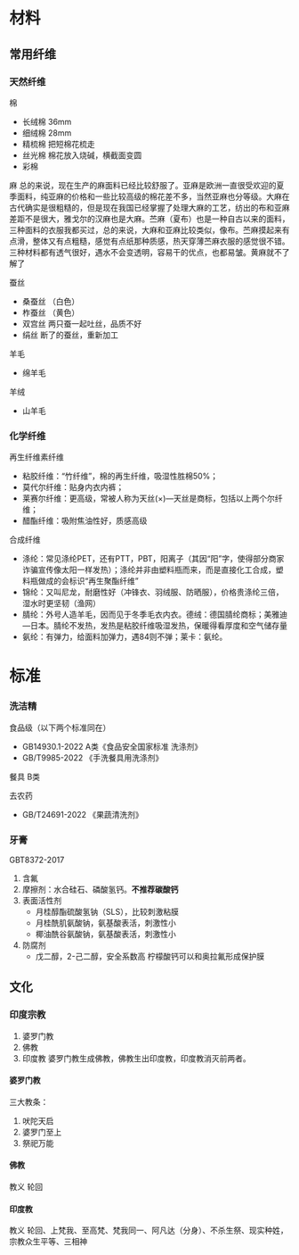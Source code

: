 # 材料
## 常用纤维
### 天然纤维
棉
- 长绒棉 36mm
- 细绒棉 28mm
- 精梳棉 把短棉花梳走
- 丝光棉 棉花放入烧碱，横截面变圆
- 彩棉

麻
总的来说，现在生产的麻面料已经比较舒服了。亚麻是欧洲一直很受欢迎的夏季面料，纯亚麻的价格和一些比较高级的棉花差不多，当然亚麻也分等级。大麻在古代确实是很粗糙的，但是现在我国已经掌握了处理大麻的工艺，纺出的布和亚麻差距不是很大，雅戈尔的汉麻也是大麻。苎麻（夏布）也是一种自古以来的面料，三种面料的衣服我都买过，总的来说，大麻和亚麻比较类似，像布。苎麻摸起来有点滑，整体又有点粗糙，感觉有点纸那种质感，热天穿薄苎麻衣服的感觉很不错。三种材料都有透气很好，遇水不会变透明，容易干的优点，也都易皱。黄麻就不了解了

蚕丝 
- 桑蚕丝 （白色）
- 柞蚕丝 （黄色）
- 双宫丝 两只蚕一起吐丝，品质不好
- 绢丝 断了的蚕丝，重新加工

羊毛
- 绵羊毛

羊绒
- 山羊毛
### 化学纤维
再生纤维素纤维
- 粘胶纤维：“竹纤维”，棉的再生纤维，吸湿性胜棉50%；
- 莫代尔纤维：贴身内衣内裤；
- 莱赛尔纤维：更高级，常被人称为天丝(×)—天丝是商标，包括以上两个尔纤维；
- 醋酯纤维：吸附焦油性好，质感高级

合成纤维
- 涤纶：常见涤纶PET，还有PTT，PBT，阳离子（其因“阳”字，使得部分商家诈骗宣传像太阳一样发热）；涤纶并非由塑料瓶而来，而是直接化工合成，塑料瓶做成的会标识“再生聚酯纤维”
- 锦纶：又叫尼龙，耐磨性好（冲锋衣、羽绒服、防晒服），价格贵涤纶三倍，湿水时更坚韧（渔网）
- 腈纶：外号人造羊毛，因而见于冬季毛衣内衣。德绒：德国腈纶商标；美雅迪—日本。腈纶不发热，发热是粘胶纤维吸湿发热，保暖得看厚度和空气储存量
- 氨纶：有弹力，给面料加弹力，遇84则不弹；莱卡：氨纶。


# 标准

### 洗洁精
食品级（以下两个标准同在）
- GB14930.1-2022 A类《食品安全国家标准 洗涤剂》
- GB/T9985-2022 《手洗餐具用洗涤剂》

餐具 B类

去农药
- GB/T24691-2022 《果蔬清洗剂》

### 牙膏
GBT8372-2017 
1. 含氟
2. 摩擦剂：水合硅石、磷酸氢钙。**不推荐碳酸钙**
3. 表面活性剂
    - 月桂醇酯硫酸氢钠（SLS），比较刺激粘膜
    - 月桂酰肌氨酸钠，氨基酸表活，刺激性小
    - 椰油酰谷氨酸钠，氨基酸表活，刺激性小
4. 防腐剂
    - 戊二醇，2-己二醇，安全系数高
柠檬酸钙可以和奥拉氟形成保护膜
## 文化
### 印度宗教
1. 婆罗门教
2. 佛教
3. 印度教
婆罗门教生成佛教，佛教生出印度教，印度教消灭前两者。
#### 婆罗门教
三大教条：
1. 吠陀天启
2. 婆罗门至上
3. 祭祀万能

#### 佛教
教义
轮回

#### 印度教
教义
轮回、上梵我、至高梵、梵我同一、阿凡达（分身）、不杀生祭、现实种姓，宗教众生平等、三相神